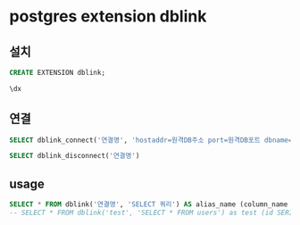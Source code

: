 # postgres extension dblink

## 설치

```sql
CREATE EXTENSION dblink;

\dx
```

## 연결

```sql
SELECT dblink_connect('연결명', 'hostaddr=원격DB주소 port=원격DB포트 dbname=사용할DB이름 user=사용할DB계정 password=계정비밀번호');

SELECT dblink_disconnect('연결명')
```

## usage

```sql
SELECT * FROM dblink('연결명', 'SELECT 쿼리') AS alias_name (column_name data_type)
-- SELECT * FROM dblink('test', 'SELECT * FROM users') as test (id SERIAL, username VARCHAR(25));
```
